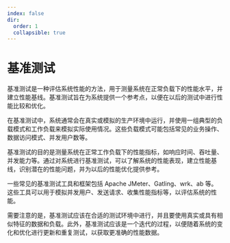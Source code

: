 ```yaml
---
index: false
dir:
  order: 1
  collapsible: true
---
```


# 基准测试

基准测试是一种评估系统性能的方法，用于测量系统在正常负载下的性能水平，并建立性能基线。基准测试旨在为系统提供一个参考点，以便在以后的测试中进行性能比较和优化。

在基准测试中，系统通常会在真实或模拟的生产环境中运行，并使用一组典型的负载模式和工作负载来模拟实际使用情况。这些负载模式可能包括常见的业务操作、数据访问模式、并发用户数等。

基准测试的目的是测量系统在正常工作负载下的性能指标，如响应时间、吞吐量、并发能力等。通过对系统进行基准测试，可以了解系统的性能表现，建立性能基线，识别潜在的性能问题，并为以后的性能优化提供参考。

一些常见的基准测试工具和框架包括 Apache JMeter、Gatling、wrk、ab 等。这些工具可以用于模拟并发用户、发送请求、收集性能指标等，以评估系统的性能。

需要注意的是，基准测试应该在合适的测试环境中进行，并且要使用真实或具有相似特征的数据和负载。此外，基准测试应该是一个迭代的过程，以便随着系统的变化和优化进行更新和重复测试，以获取更准确的性能数据。
